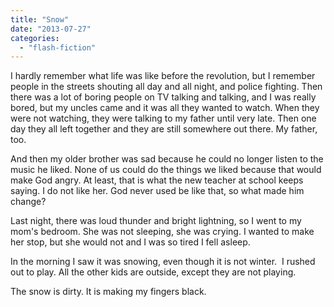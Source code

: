 ```yaml
---
title: "Snow"
date: "2013-07-27"
categories: 
  - "flash-fiction"
---
```


I hardly remember what life was like before the revolution, but I remember people in the streets shouting all day and all night, and police fighting. Then there was a lot of boring people on TV talking and talking, and I was really bored, but my uncles came and it was all they wanted to watch. When they were not watching, they were talking to my father until very late. Then one day they all left together and they are still somewhere out there. My father, too.

And then my older brother was sad because he could no longer listen to the music he liked. None of us could do the things we liked because that would make God angry. At least, that is what the new teacher at school keeps saying. I do not like her. God never used be like that, so what made him change?

Last night, there was loud thunder and bright lightning, so I went to my mom's bedroom. She was not sleeping, she was crying. I wanted to make her stop, but she would not and I was so tired I fell asleep.

In the morning I saw it was snowing, even though it is not winter.  I rushed out to play. All the other kids are outside, except they are not playing.

The snow is dirty. It is making my fingers black.

